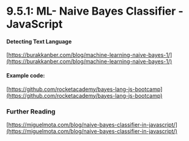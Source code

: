 # 9.5.1: ML- Naive Bayes Classifier - JavaScript

#### Detecting Text Language

[https://burakkanber.com/blog/machine-learning-naive-bayes-1/](https://burakkanber.com/blog/machine-learning-naive-bayes-1/)

#### Example code:

[https://github.com/rocketacademy/bayes-lang-js-bootcamp](https://github.com/rocketacademy/bayes-lang-js-bootcamp)

### Further Reading

[https://miguelmota.com/blog/naive-bayes-classifier-in-javascript/](https://miguelmota.com/blog/naive-bayes-classifier-in-javascript/)



